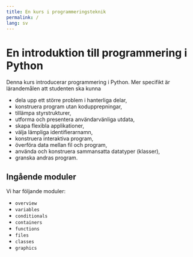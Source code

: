 ```yaml
---
title: En kurs i programmeringsteknik
permalink: /
lang: sv
---
```

# En introduktion till programmering i Python

Denna kurs introducerar programmering i Python. Mer specifikt är lärandemålen 
att studenten ska kunna

- dela upp ett större problem i hanterliga delar,
- konstruera program utan kodupprepningar,
- tillämpa styrstrukturer,
- utforma och presentera användarvänliga utdata,
- skapa flexibla applikationer,
- välja lämpliga identifierarnamn,
- konstruera interaktiva program,
- överföra data mellan fil och program,
- använda och konstruera sammansatta datatyper (klasser),
- granska andras program.


## Ingående moduler

Vi har följande moduler:

- `overview`
- `variables`
- `conditionals`
- `containers`
- `functions`
- `files`
- `classes`
- `graphics`


